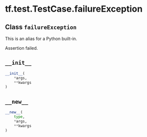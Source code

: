 <div itemscope itemtype="http://developers.google.com/ReferenceObject">
<meta itemprop="name" content="tf.test.TestCase.failureException" />
<meta itemprop="path" content="Stable" />
<meta itemprop="property" content="__init__"/>
<meta itemprop="property" content="__new__"/>
</div>

# tf.test.TestCase.failureException

## Class `failureException`





This is an alias for a Python built-in.

Assertion failed.

<h2 id="__init__"><code>__init__</code></h2>

``` python
__init__(
    *args,
    **kwargs
)
```



<h2 id="__new__"><code>__new__</code></h2>

``` python
__new__(
    type,
    *args,
    **kwargs
)
```





